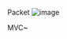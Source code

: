 Packet
![image](https://github.com/Jekipung/Python/assets/94054859/a91789f3-4b35-4e5e-b341-1076b023bd6e)

MVC~
